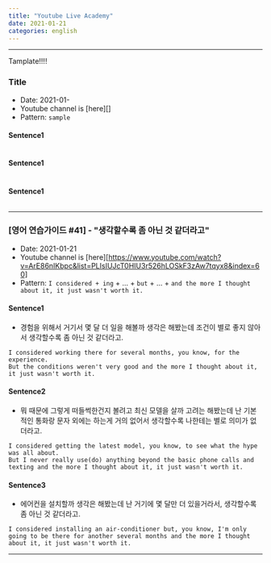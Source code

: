 ```yaml
---
title: "Youtube Live Academy"
date: 2021-01-21
categories: english
---
```


--------------------------------------------------------------------
Tamplate!!!!
### Title
- Date: 2021-01-
- Youtube channel is [here][]
- Pattern: `sample`
#### Sentence1
```
```
#### Sentence1
```
```
#### Sentence1
```
```
--------------------------------------------------------------------------

### [영어 연습가이드 #41] - "생각할수록 좀 아닌 것 같더라고"
- Date: 2021-01-21
- Youtube channel is [here][https://www.youtube.com/watch?v=ArE86nIKbpc&list=PLIsIUJcT0HIU3r526hLOSkF3zAw7tqyx8&index=60]
- Pattern: `I considered + ing` + ... + `but` + ... + `and the more I thought about it, it just wasn't worth it.`
#### Sentence1
- 경험을 위해서 거기서 몇 달 더 일을 해볼까 생각은 해봤는데 조건이 별로 좋지 않아서 생각할수록 좀 아닌 것 같더라고.
```
I considered working there for several months, you know, for the experience.
But the conditions weren't very good and the more I thought about it, it just wasn't worth it. 
```
#### Sentence2
- 뭐 때문에 그렇게 떠들썩한건지 볼려고 최신 모델을 살까 고려는 해봤는데 난 기본적인 통화랑 문자 외에는 하는게 거의 없어서 생각할수록 나한테는 별로 의미가 없더라고.
```
I considered getting the latest model, you know, to see what the hype was all about.
But I never really use(do) anything beyond the basic phone calls and texting and the more I thought about it, it just wasn't worth it. 

```
#### Sentence3
- 에어컨을 설치할까 생각은 해봤는데 난 거기에 몇 달만 더 있을거라서, 생각할수록 좀 아닌 것 같더라고.
```
I considered installing an air-conditioner but, you know, I'm only going to be there for another several months and the more I thought about it, it just wasn't worth it. 
```
---
